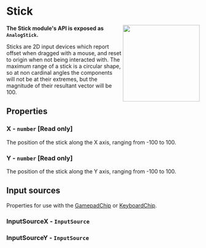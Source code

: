 # Stick

<img src="https://docs.retrogadgets.game/api/modules/Stick.png" width="200" align="right">

**The Stick module's API is exposed as `AnalogStick`.**

Sticks are 2D input devices which report offset when dragged with a mouse, and reset to origin when not being interacted with. The maximum range of a stick is a circular shape, so at non cardinal angles the components will not be at their extremes, but the magnitude of their resultant vector will be 100.

## Properties

### X - `number` **[Read only]**
The position of the stick along the X axis, ranging from -100 to 100.

### Y - `number` **[Read only]**
The position of the stick along the Y axis, ranging from -100 to 100.

## Input sources
Properties for use with the [GamepadChip](../misc/GamepadChip.md) or [KeyboardChip](../misc/KeyboardChip.md).

### InputSourceX - `InputSource`
### InputSourceY - `InputSource`